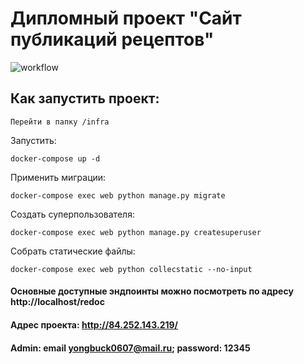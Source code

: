 # Дипломный проект "Сайт публикаций рецептов"
![workflow](https://github.com/batalova90/yamdb_final/actions/workflows/yamdb_workflow.yml/badge.svg)

## Как запустить проект: 

 
```shell
Перейти в папку /infra 
```
 

Запустить:
```shell
docker-compose up -d
```

 

Применить миграции: 
```shell
docker-compose exec web python manage.py migrate 
```
 

Создать суперпользователя: 
```shell
docker-compose exec web python manage.py createsuperuser 
```
 

Cобрать статические файлы:
```shell
docker-compose exec web python collecstatic --no-input 
```

 

#### Основные доступные эндпоинты можно посмотреть по адресу http://localhost/redoc
#### Адрес проекта: http://84.252.143.219/
#### Admin: email yongbuck0607@mail.ru; password: 12345
